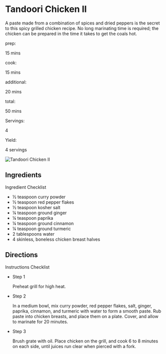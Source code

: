 # Tandoori Chicken II

A paste made from a combination of spices and dried peppers is the secret to this spicy grilled chicken recipe. No long marinating time is required; the chicken can be prepared in the time it takes to get the coals hot.

prep:

15 mins

cook:

15 mins

additional:

20 mins

total:

50 mins

Servings:

4

Yield:

4 servings

![Tandoori Chicken II](https://imagesvc.meredithcorp.io/v3/mm/image?q=85&c=sc&poi=face&w=300&h=300&url=https%3A%2F%2Fimages.media-allrecipes.com%2Fuserphotos%2F6948260.jpg)

## Ingredients

Ingredient Checklist

-   ½ teaspoon curry powder
-   ½ teaspoon red pepper flakes
-   ½ teaspoon kosher salt
-   ¼ teaspoon ground ginger
-   ¼ teaspoon paprika
-   ¼ teaspoon ground cinnamon
-   ¼ teaspoon ground turmeric
-   2 tablespoons water
-   4 skinless, boneless chicken breast halves

## Directions

Instructions Checklist

-   Step 1
    
    Preheat grill for high heat.
    
-   Step 2
    
    In a medium bowl, mix curry powder, red pepper flakes, salt, ginger, paprika, cinnamon, and turmeric with water to form a smooth paste. Rub paste into chicken breasts, and place them on a plate. Cover, and allow to marinate for 20 minutes.
    
-   Step 3
    
    Brush grate with oil. Place chicken on the grill, and cook 6 to 8 minutes on each side, until juices run clear when pierced with a fork.